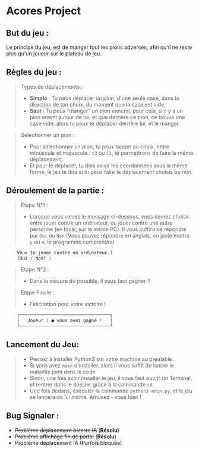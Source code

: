 # Acores Project

## But du jeu :
Le principe du jeu, est de manger tout les pions adverses, afin qu'il ne reste plus qu'un joueur sur le plateau de jeu.

## Règles du jeu :

> Types de déplacements :
> - **Simple** : Tu peux déplacer un pion, d'une seule case, dans la direction de ton choix, du moment que la case est vide.
> - **Saut** : Tu peux "manger" un pion ennemi, pour cela, si il y a un pion enemi autour de toi, et que derrière ce pion, ce trouve une case vide, alors tu peux te déplacer derrière lui, et le manger.

> Sélectionner un pion : 
>  - Pour sélectionner un pion, tu peux tapper au choix, entre minuscule et majuscule : `c3` ou `C3`, te permettrons de faire le même déplacement.
>  - Et pour le déplacer, tu dois saisir les coordonnées sous la même forme, le jeu te dira si tu peux faire le déplacement choisis ou non.

## Déroulement de la partie :

> Etape N°1 : 
>  - Lorsque vous verrez le message ci-dessous, vous devrez choisir entre jouer contre un ordinateur, ou jouer contre une autre personne (en local, sur le même PC). Il vous suffira de répondre par `Oui` ou `Non` (Vous pouvez répondre en anglais, ou juste mettre `y` ou `n`, le programme comprendra)
```py
	Veux tu jouer contre un ordinateur ?
	(Oui / Non) :
```
> Etape N°2 : 
>  - Dans la mesure du possible, il vous faut gagner !! 

> Etape Finale : 
> - Félicitation pour votre victoire ! 
```py
	┌──────────────────────────────────┐
	│   Joueur 1 ● vous avez gagné !   │
	└──────────────────────────────────┘
```

## Lancement du Jeu:

> - Pensez à installer Python3 sur votre machine au préalable.
> - Si vous avez `make` d'installer, alors il vous suffit de lancer le makefile joint dans le code
> - Sinon, une fois avoir installer le jeu, il vous faut ouvrir un Terminal, et rentrer dans le dossier grâce à la commande `cd`.
> - Une fois dedans, éxécuter la commande `python3 main.py`, et le jeu se lancera de lui même. Amusez - vous bien ! 

## Bug Signaler :

- ~~Problème déplacement bizarre IA~~ (**Résolu**)
- ~~Problème affichage fin de partie~~ (**Résolu**)
- Problème déplacement IA (Parfois bloquée)

